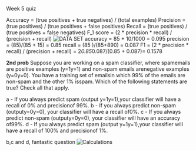 Week 5 quiz

Accuracy = (true positives + true negatives) / (total examples)
Precision = (true positives) / (true positives + false positives)
Recall = (true positives) / (true positives + false negatives)
F_1  score = (2 * precision * recall) / (precision + recall)
![DATA SET](https://i.imgur.com/8SVdeC3.png)
accuracy =  85 + 10/1000 = 0.095
precision = (85)/(85 + 15)  = 0.85
recall 	  = (85 )/(85+890)  = 0.087
F1 = (2 * precision * recall) / (precision + recall)
   = 2*0.85*0.087/(0.85 + 0.087)= 0.1578

**2nd prob**
Suppose you are working on a spam classifier, where spamemails are positive examples (y=1y=1) and non-spam emails arenegative examples (y=0y=0). You have a training set of emailsin which 99% of the emails are non-spam and the other 1% isspam. Which of the following statements are true? Check all
that apply.

a - If you always predict spam (output  y=1y=1),your classifier will have a recall of 0% and precisionof 99%.
b - If you always predict non-spam (outputy=0y=0), your classifier will have a recall of0%.
c - If you always predict non-spam (outputy=0y=0), your classifier will have an accuracy of99%.
d - If you always predict spam (output  y=1y=1),your classifier will have a recall of 100% and precisionof 1%.

b,c and d, fantastic question 
![Calculations ](https://i.imgur.com/oB1baQY.png)

<!--stackedit_data:
eyJoaXN0b3J5IjpbMTkzMTA3NTAyOCwxNTI0NTM3Njg1LDU5Nj
k3MTI3NCwtMTIzMzI3OTM4NiwtMTI2NjcwMjk3NywtNDIxODYz
NDU0XX0=
-->